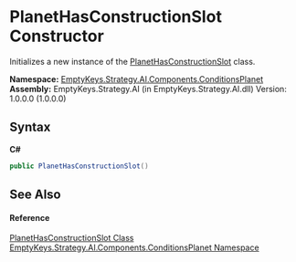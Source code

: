 # PlanetHasConstructionSlot Constructor 
 

Initializes a new instance of the <a href="T_EmptyKeys_Strategy_AI_Components_ConditionsPlanet_PlanetHasConstructionSlot">PlanetHasConstructionSlot</a> class.

**Namespace:**&nbsp;<a href="N_EmptyKeys_Strategy_AI_Components_ConditionsPlanet">EmptyKeys.Strategy.AI.Components.ConditionsPlanet</a><br />**Assembly:**&nbsp;EmptyKeys.Strategy.AI (in EmptyKeys.Strategy.AI.dll) Version: 1.0.0.0 (1.0.0.0)

## Syntax

**C#**<br />
``` C#
public PlanetHasConstructionSlot()
```


## See Also


#### Reference
<a href="T_EmptyKeys_Strategy_AI_Components_ConditionsPlanet_PlanetHasConstructionSlot">PlanetHasConstructionSlot Class</a><br /><a href="N_EmptyKeys_Strategy_AI_Components_ConditionsPlanet">EmptyKeys.Strategy.AI.Components.ConditionsPlanet Namespace</a><br />